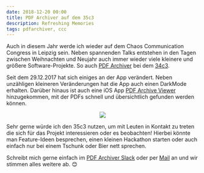 ```yaml
---
date: 2018-12-20 00:00
title: PDF Archiver auf dem 35c3
description: Refreshing Memories
tags: pdfarchiver, ccc
---
```


Auch in diesem Jahr werde ich wieder auf dem Chaos Communication Congress in Leipzig sein.
Neben spannenden Talks entstehen in den Tagen zwischen Weihnachten und Neujahr auch immer wieder viele kleinere und größere Software-Projekte.
So auch [PDF Archiver](https://pdf-archiver.io) bei dem [34c3](https://github.com/PDF-Archiver/PDF-Archiver/commit/a232f5c2007dca0fd290bdcacd69e7a807ee2d8e).

Seit dem 29.12.2017 hat sich einiges an der App verändert.
Neben unzähligen kleineren Veränderungen hat die App auch einen DarkMode erhalten.
Darüber hinaus ist auch eine iOS App [PDF Archive Viewer](http://github.com/pdf-Archiver/pdf-archive-viewer) hinzugekommen, mit der PDFs schnell und übersichtlich gefunden werden können.

<p align="center">
  <img src="https://www.ccc.de/system/uploads/274/headline/Hello_Loop.gif">
</p>

Sehr gerne würde ich den 35c3 nutzen, um mit Leuten in Kontakt zu treten die sich für das Projekt interessieren oder es beobachten!
Hierbei könnte man Feature-Ideen besprechen, einen kleinen Hackathon starten oder auch einfach nur bei einem Tschunk oder Bier nett sprechen.

Schreibt mich gerne einfach im [PDF Archiver Slack](https://pdf-archiver.slack.com) oder per [Mail](mailto:mail@pdf-archiver.io) an und wir stimmen alles weitere ab. 😊
